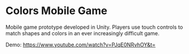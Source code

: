 # Colors Mobile Game

Mobile game prototype developed in Unity. Players use touch controls to match shapes and colors in an ever increasingly difficult game.

Demo: https://www.youtube.com/watch?v=PJqE0NRvhOY&t=
